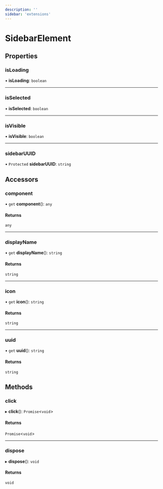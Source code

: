 ```yaml
---
description: ''
sidebar: 'extensions'
---
```


# SidebarElement

## Properties

### isLoading

• **isLoading**: `boolean`

---

### isSelected

• **isSelected**: `boolean`

---

### isVisible

• **isVisible**: `boolean`

---

### sidebarUUID

• `Protected` **sidebarUUID**: `string`

## Accessors

### component

• `get` **component**(): `any`

#### Returns

`any`

---

### displayName

• `get` **displayName**(): `string`

#### Returns

`string`

---

### icon

• `get` **icon**(): `string`

#### Returns

`string`

---

### uuid

• `get` **uuid**(): `string`

#### Returns

`string`

## Methods

### click

▸ **click**(): `Promise`<`void`\>

#### Returns

`Promise`<`void`\>

---

### dispose

▸ **dispose**(): `void`

#### Returns

`void`
